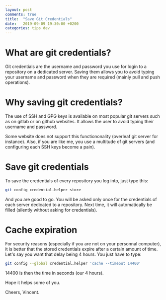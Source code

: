 ```yaml
---
layout: post
comments: true
title:  "Save Git Credentials"
date:   2019-09-09 19:30:00 +0200
categories: tips dev
---
```


# What are git credentials?

Git credentials are the username and password you use for login to a repository on a dedicated server.
Saving them allows you to avoid typing your username and password when they are required (mainly pull and push operations).

# Why saving git credentials?
The use of SSH and GPG keys is available on most popular git servers such as on gitlab or on github websites.
It allows the user to avoid typing their username and password.

Some website does not support this functiononality (overleaf git server for instance). Also, if you are like me, you use a multitude of git servers (and configuring each SSH keys become a pain).

# Save git credentials

To save the credentials of every repository you log into, just type this:

```bash
git config credential.helper store
```

And you are good to go. You will be asked only once for the credentials of each server dedicated to a repository. Next time, it will automatically be filled (silently without asking for credentials).

# Cache expiration

For security reasons (especially if you are not on your personnal computer), it is better that the stored credentials expire after a certain amount of time.
Let's say you want that delay being 4 hours.
You just have to type:

```bash
git config --global credential.helper 'cache --timeout 14400'
```

14400 is then the time in seconds (our 4 hours).

Hope it helps some of you.

Cheers, Vincent.

